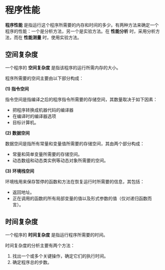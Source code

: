 # 程序性能

**程序性能** 是指运行这个程序所需要的内存和时间的多少。有两种方法来确定一个程序的性能：一个是分析方法，另一个是实验方法。在 **性能分析** 时，采用分析方法，而在 **性能测量** 时，使用实验方法。

## 空间复杂度
一个程序的 **空间复杂度** 是指该程序的运行所需内存的大小。

程序所需要的空间主要由以下部分构成：

**(1) 指令空间**

指令空间是指编译之后的程序指令所需要的存储空间，其数量取决于如下因素：

* 把程序转换成机器代码的编译器
* 在编译时的编译器选项
* 目标计算机。

**(2) 数据空间**

数据空间是指所有常量和变量值所需要的存储空间，其由两个部分构成：

* 常量和简单变量所需要的存储空间。
* 动态数组和动态类实例等动态对象所需要的空间。

**(3) 环境栈空间**

环境栈用来保存暂停的函数和方法在恢复运行时所需要的信息，其包括：

* 返回地址。
* 正在调用的函数的所有局部变量的值以及形式参数的值（仅对递归函数而言）。

## 时间复杂度
一个程序的 **时间复杂度** 是指运行程序所需要的时间。

时间复杂度的分析主要有两个方法：

1. 找出一个或多个关键操作，确定它们的执行时间。
2. 确定程序总的步数。